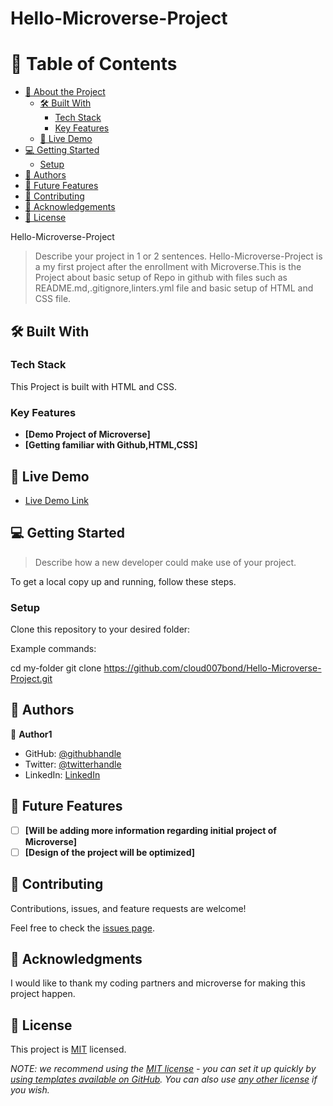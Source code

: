 # Hello-Microverse-Project
# 📗 Table of Contents

- [📖 About the Project](#about-project)
  - [🛠 Built With](#built-with)
    - [Tech Stack](#tech-stack)
    - [Key Features](#key-features)
  - [🚀 Live Demo](#live-demo)
- [💻 Getting Started](#getting-started)
  - [Setup](#setup)
- [👥 Authors](#authors)
- [🔭 Future Features](#future-features)
- [🤝 Contributing](#contributing)
- [🙏 Acknowledgements](#acknowledgements)
- [📝 License](#license)

Hello-Microverse-Project

> Describe your project in 1 or 2 sentences.
Hello-Microverse-Project is a my first project after the enrollment with Microverse.This is the Project about basic setup of Repo in github with files such as README.md,.gitignore,linters.yml file and basic setup of HTML and CSS file.

## 🛠 Built With <a name="built-with"></a>

### Tech Stack <a name="tech-stack"></a>

This Project is built with HTML and CSS.

<!-- Features -->

### Key Features <a name="key-features"></a>

- **[Demo Project of Microverse]**
- **[Getting familiar with Github,HTML,CSS]**

<!-- LIVE DEMO -->

## 🚀 Live Demo <a name="live-demo"></a>

- [Live Demo Link](http://127.0.0.1:5500/index.html)

<!-- GETTING STARTED -->

## 💻 Getting Started <a name="getting-started"></a>

> Describe how a new developer could make use of your project.

To get a local copy up and running, follow these steps.

### Setup

Clone this repository to your desired folder:

Example commands:

  cd my-folder
  git clone https://github.com/cloud007bond/Hello-Microverse-Project.git

## 👥 Authors <a name="authors"></a>

👤 **Author1**

- GitHub: [@githubhandle](https://github.com/clouod007bond)
- Twitter: [@twitterhandle](https://twitter.com/ezinwacharles)
- LinkedIn: [LinkedIn](https://www.linkedin.com/in/ezinwa-charles-4401aa28/)

## 🔭 Future Features <a name="future-features"></a>

- [ ] **[Will be adding more information regarding initial project of Microverse]**
- [ ] **[Design of the project will be optimized]**

## 🤝 Contributing <a name="contributing"></a>

Contributions, issues, and feature requests are welcome!

Feel free to check the [issues page](../../issues/).

## 🙏 Acknowledgments <a name="acknowledgements"></a>

I would like to thank my coding partners and microverse for making this project happen.

## 📝 License <a name="license"></a>

This project is [MIT](./LICENSE) licensed.

_NOTE: we recommend using the [MIT license](https://choosealicense.com/licenses/mit/) - you can set it up quickly by [using templates available on GitHub](https://docs.github.com/en/communities/setting-up-your-project-for-healthy-contributions/adding-a-license-to-a-repository). You can also use [any other license](https://choosealicense.com/licenses/) if you wish._

